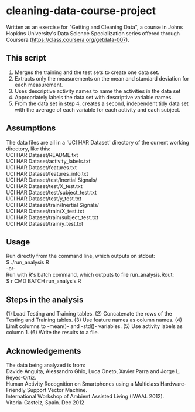 cleaning-data-course-project
============================

Written as an exercise for "Getting and Cleaning Data", a course in 
Johns Hopkins University's Data Science Specialization series offered 
through Coursera (https://class.coursera.org/getdata-007).

This script
-----------
1. Merges the training and the test sets to create one data set.
2. Extracts only the measurements on the mean and standard deviation for each measurement.
3. Uses descriptive activity names to name the activities in the data set
4. Appropriately labels the data set with descriptive variable names.
5. From the data set in step 4, creates a second, independent tidy data set with the average
   of each variable for each activity and each subject.

Assumptions
-----------
The data files are all in a 'UCI HAR Dataset' directory of the current working directory, like this:<br/>
UCI HAR Dataset/README.txt<br/>
UCI HAR Dataset/activity_labels.txt<br/>
UCI HAR Dataset/features.txt<br/>
UCI HAR Dataset/features_info.txt<br/>
UCI HAR Dataset/test/Inertial Signals/<br/>
UCI HAR Dataset/test/X_test.txt<br/>
UCI HAR Dataset/test/subject_test.txt<br/>
UCI HAR Dataset/test/y_test.txt<br/>
UCI HAR Dataset/train/Inertial Signals/<br/>
UCI HAR Dataset/train/X_test.txt<br/>
UCI HAR Dataset/train/subject_test.txt<br/>
UCI HAR Dataset/train/y_test.txt<br/>

Usage
-----
Run directly from the command line, which outputs on stdout:<br/>
$ ./run_analysis.R<br/>
-or-<br/>
Run with R's batch command, which outputs to file run_analysis.Rout:<br/>
$ r CMD BATCH run_analysis.R

Steps in the analysis
---------------------
(1) Load Testing and Training tables.
(2) Concatenate the rows of the Testing and Training tables.
(3) Use feature names as column names.
(4) Limit columns to -mean()- and -std()- variables.
(5) Use activity labels as column 1.
(6) Write the results to a file.

Acknowledgements
----------------
The data being analyzed is from:<br/>
Davide Anguita, Alessandro Ghio, Luca Oneto, Xavier Parra and Jorge L. Reyes-Ortiz.<br/>
  Human Activity Recognition on Smartphones using a Multiclass Hardware-Friendly Support Vector Machine.<br/>
  International Workshop of Ambient Assisted Living (IWAAL 2012).<br/>
  Vitoria-Gasteiz, Spain. Dec 2012<br/>
